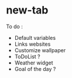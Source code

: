 # new-tab

To do : 
- Default variables
- Links websites
- Customize wallpaper
- ToDoList ?
- Weather widget
- Goal of the day ?
